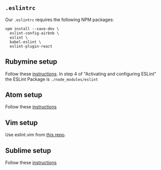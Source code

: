 ## `.eslintrc`

Our `.eslintrc` requires the following NPM packages:

```
npm install --save-dev \
  eslint-config-airbnb \
  eslint \
  babel-eslint \
  eslint-plugin-react
```

## Rubymine setup
Follow these [instructions](https://www.jetbrains.com/ruby/help/using-javascript-code-quality-tools.html#installESLint).
In step 4 of "Activating and configuring ESLint" the ESLint Package is `./node_modules/eslint`

## Atom setup
Follow these [instructions](https://atom.io/packages/linter-eslint)

## Vim setup
Use eslint.vim from [this repo](https://github.com/scrooloose/syntastic/tree/master/syntax_checkers/javascript).

## Sublime setup
Follow these [instructions](https://github.com/roadhump/SublimeLinter-eslint)